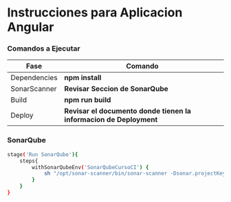 # Instrucciones para Aplicacion Angular

### Comandos a Ejecutar

| Fase | Comando |
| ------ | ------ |
| Dependencies | **npm install** |
| SonarScanner | **Revisar Seccion de SonarQube** |
| Build | **npm run build** |
| Deploy | **Revisar el documento donde tienen la informacion de Deployment** |

### SonarQube

```sh
stage('Run SonarQube'){
    steps{
        withSonarQubeEnv('SonarQubeCursoCI') {
            sh "/opt/sonar-scanner/bin/sonar-scanner -Dsonar.projectKey=AngularApp"
        }
    }
}
```